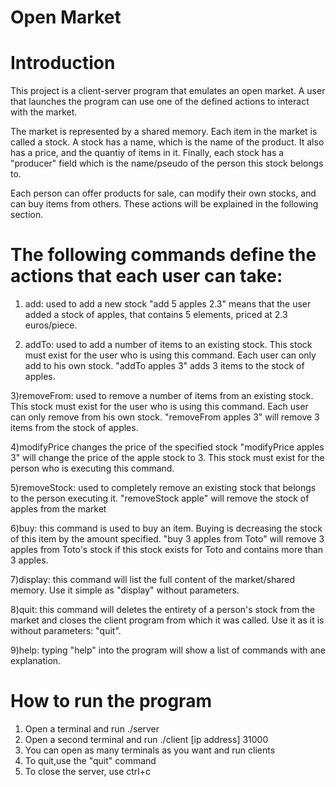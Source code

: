 Open Market
===========


Introduction
============

This project is a client-server program that emulates an open market.
A user that launches the program can use one of the defined actions to interact with the market.

The market is represented by a shared memory. Each item in the market is called a stock. 
A stock has a name, which is the name of the product. It also has a price, and the quantiy of items in it. Finally, each stock has a "producer" field which is the name/pseudo of the person this stock belongs to.


Each person can offer products for sale, can modify their own stocks, and can buy items from others. These actions will be explained in the following section.


The following commands define the actions that each user can take:
==================================================================

1) add: used to add a new stock
"add 5 apples 2.3" means that the user added a stock of apples, that contains 5 elements, priced at 2.3 euros/piece.

2) addTo: used to add a number of items to an existing stock. This stock must exist for the user who is using this command. Each user can only add to his own stock. 
"addTo apples 3" adds 3 items to the stock of apples.

3)removeFrom: used to remove a number of items from an existing stock. This stock must exist for the user who is using this command. Each user can only remove from his own stock.
"removeFrom apples 3" will remove 3 items from the stock of apples. 

4)modifyPrice changes the price of the specified stock
"modifyPrice apples 3" will change the price of the apple stock to 3. This stock must exist for the person who is executing this command.

5)removeStock: used to completely remove an existing stock that belongs to the person executing it.
"removeStock apple" will remove the stock of apples from the market

6)buy: this command is used to buy an item. Buying is decreasing the stock of this item by the amount specified.
"buy 3 apples from Toto" will remove 3 apples from Toto's stock if this stock exists for Toto and contains more than 3 apples.

7)display: this command will list the full content of the market/shared memory. Use it simple as "display" without parameters. 

8)quit: this command will deletes the entirety of a person's stock from the market and closes the client program from which it was called. Use it as it is without parameters: "quit".

9)help: typing "help" into the program will show a list of commands with ane explanation.


How to run the program
=======================

1) Open a terminal and run ./server
2) Open a second terminal and run ./client [ip address] 31000
3) You can open as many terminals as you want and run clients
4) To quit,use the "quit" command
5) To close the server, use ctrl+c
